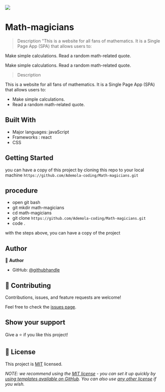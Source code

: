 ![](https://img.shields.io/badge/Microverse-blueviolet)

# Math-magicians

> Description
"This is a website for all fans of mathematics. It is a Single Page App (SPA) that allows users to:

Make simple calculations.
Read a random math-related quote.


Make simple calculations.
Read a random math-related quote.

> Description

This is a website for all fans of mathematics. It is a Single Page App (SPA) that allows users to:
- Make simple calculations.
- Read a random math-related quote.
## Built With

- Major languages: javaScript
- Frameworks : react
- CSS

<!-- ## Live Demo (if available)

[Live Demo Link](https://livedemo.com)
-->

## Getting Started

you can have a copy of this project by cloning this repo to your local machine
`https://github.com/Ademola-coding/Math-magicians.git`

## procedure
- open git bash
- git mkdir math-magicians
- cd math-magicians
- git clone `https://github.com/Ademola-coding/Math-magicians.git`
- code .

with the steps above, you can have a copy of the project 

## Author

👤 **Author**

- GitHub: [@githubhandle](https://github.com/Ademola-coding)

## 🤝 Contributing

Contributions, issues, and feature requests are welcome!

Feel free to check the [issues page](../../issues/).

## Show your support

Give a ⭐️ if you like this project!

## 📝 License

This project is [MIT](./LICENSE) licensed.

_NOTE: we recommend using the [MIT license](https://choosealicense.com/licenses/mit/) - you can set it up quickly by [using templates available on GitHub](https://docs.github.com/en/communities/setting-up-your-project-for-healthy-contributions/adding-a-license-to-a-repository). You can also use [any other license](https://choosealicense.com/licenses/) if you wish._

